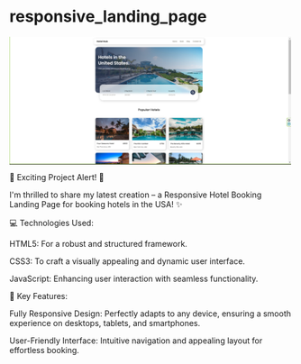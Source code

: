 # responsive_landing_page
<img align="center" alt="site image" width="500" src="01.png">
<p>
 🚀 Exciting Project Alert! 🚀

I'm thrilled to share my latest creation – a Responsive Hotel Booking Landing Page for booking hotels in the USA! ✨

💻 Technologies Used:

HTML5: For a robust and structured framework.

CSS3: To craft a visually appealing and dynamic user interface.

JavaScript​: Enhancing user interaction with seamless functionality.


🌟 Key Features:

Fully Responsive Design: Perfectly adapts to any device, ensuring a smooth experience on desktops, tablets, and smartphones.

User-Friendly Interface: Intuitive navigation and appealing layout for effortless booking.

</p>
 
